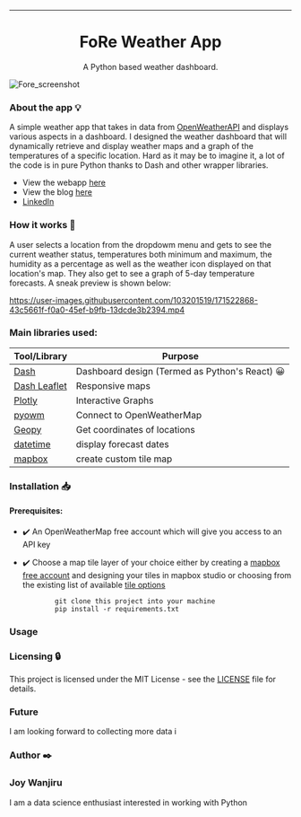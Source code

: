 
---

<h1 align="center">FoRe Weather App</h1>
<p align="center">
  A Python based weather dashboard.
</p>

![Fore_screenshot](https://user-images.githubusercontent.com/70502261/170562199-86f0e025-bb8a-41b8-96e6-fdd851d48b5a.png)


### About the app :bulb:
A simple weather app that takes in data from [OpenWeatherAPI](https://openweathermap.org/) and displays various aspects in a dashboard.
I designed the weather dashboard that will dynamically retrieve and display weather maps and a graph of the temperatures of a specific location. Hard as it may be to imagine it, a lot of the code is in pure Python thanks to Dash and other wrapper libraries.

* View the webapp [here](https://foreweatherapp.herokuapp.com/)
* View the blog [here](https://medium.com/@joywanjiru879/fore-weather-app-745daff2bea7)
* [LinkedIn](https://www.linkedin.com/in/joy-wanjiru-b717a0240/)


### How it works :feet:

A user selects a location from the dropdowm menu and gets to see the current weather status, temperatures both minimum and maximum, the humidity as a percentage as well as the weather icon displayed on that location's map. They also get to see a graph of 5-day temperature forecasts. A sneak preview is shown below:


https://user-images.githubusercontent.com/103201519/171522868-43c5661f-f0a0-45ef-b9fb-13dcde3b2394.mp4

### Main libraries used:

| Tool/Library                                                   | Purpose                      |
| -------------------------------------------------------------- | -----------------------------|
| [Dash](https://dash.plotly.com/)                               | Dashboard design (Termed as Python's React) :grinning:           |
| [Dash Leaflet](https://dash-leaflet.herokuapp.com/)            | Responsive maps              |
| [Plotly](https://plotly.com/python)                            | Interactive Graphs           |
| [pyowm](https://pypi.org/project/pyowm/)                       | Connect to OpenWeatherMap    |
| [Geopy](https://pypi.org/project/geopy/)                       | Get coordinates of locations |
| [datetime](https://docs.python.org/3/library/datetime.html)    | display forecast dates       |
| [mapbox](https://www.mapbox.com/maps/)                         | create custom tile map       |



### Installation :inbox_tray:

#### Prerequisites:

* :heavy_check_mark: An OpenWeatherMap free account which will give you access to an API key
* :heavy_check_mark: Choose a map tile layer of your choice either by creating a [mapbox free account](https://account.mapbox.com/auth/signup/) and designing your tiles in mapbox studio or choosing from the existing list of available [tile options](http://leaflet-extras.github.io/leaflet-providers/preview/)


         
              git clone this project into your machine
              pip install -r requirements.txt
 
### Usage
### Licensing :lock:
This project is licensed under the MIT License - see the [LICENSE](https://github.com/Her-o1/weather_project/blob/main/LICENSE) file for details.

### Future
I am looking forward to collecting more data i 


### Author :black_nib:
### Joy Wanjiru

I am a data science enthusiast interested in working with Python 




